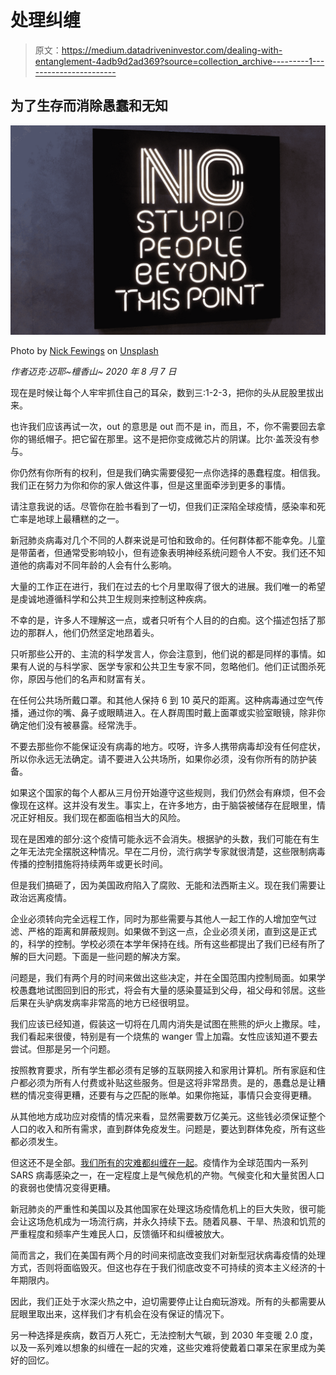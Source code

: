 # 处理纠缠

> 原文：<https://medium.datadriveninvestor.com/dealing-with-entanglement-4adb9d2ad369?source=collection_archive---------1----------------------->

## 为了生存而消除愚蠢和无知

![](img/d19bb57326b2ea073e20b3694a12fced.png)

Photo by [Nick Fewings](https://unsplash.com/@jannerboy62?utm_source=medium&utm_medium=referral) on [Unsplash](https://unsplash.com?utm_source=medium&utm_medium=referral)

*作者迈克·迈耶~檀香山~ 2020 年 8 月 7 日*

现在是时候让每个人牢牢抓住自己的耳朵，数到三:1-2-3，把你的头从屁股里拔出来。

也许我们应该再试一次，out 的意思是 out 而不是 in，而且，不，你不需要回去拿你的锡纸帽子。把它留在那里。这不是把你变成微芯片的阴谋。比尔·盖茨没有参与。

你仍然有你所有的权利，但是我们确实需要侵犯一点你选择的愚蠢程度。相信我。我们正在努力为你和你的家人做这件事，但是这里面牵涉到更多的事情。

请注意我说的话。尽管你在脸书看到了一切，但我们正深陷全球疫情，感染率和死亡率是地球上最糟糕的之一。

新冠肺炎病毒对几个不同的人群来说是可怕和致命的。任何群体都不能幸免。儿童是带菌者，但通常受影响较小，但有迹象表明神经系统问题令人不安。我们还不知道他的病毒对不同年龄的人会有什么影响。

大量的工作正在进行，我们在过去的七个月里取得了很大的进展。我们唯一的希望是虔诚地遵循科学和公共卫生规则来控制这种疾病。

不幸的是，许多人不理解这一点，或者只听有个人目的的白痴。这个描述包括了那边的那群人，他们仍然坚定地昂着头。

只听那些公开的、主流的科学发言人，你会注意到，他们说的都是同样的事情。如果有人说的与科学家、医学专家和公共卫生专家不同，忽略他们。他们正试图杀死你，原因与他们的名声和财富有关。

在任何公共场所戴口罩。和其他人保持 6 到 10 英尺的距离。这种病毒通过空气传播，通过你的嘴、鼻子或眼睛进入。在人群周围时戴上面罩或实验室眼镜，除非你确定他们没有被暴露。经常洗手。

不要去那些你不能保证没有病毒的地方。哎呀，许多人携带病毒却没有任何症状，所以你永远无法确定。请不要进入公共场所，如果你必须，没有你所有的防护装备。

如果这个国家的每个人都从三月份开始遵守这些规则，我们仍然会有麻烦，但不会像现在这样。这并没有发生。事实上，在许多地方，由于脑袋被储存在屁眼里，情况正好相反。我们现在都面临相当大的风险。

现在是困难的部分:这个疫情可能永远不会消失。根据驴的头数，我们可能在有生之年无法完全摆脱这种情况。早在二月份，流行病学专家就很清楚，这些限制病毒传播的控制措施将持续两年或更长时间。

但是我们搞砸了，因为美国政府陷入了腐败、无能和法西斯主义。现在我们需要让政治远离疫情。

企业必须转向完全远程工作，同时为那些需要与其他人一起工作的人增加空气过滤、严格的距离和屏蔽规则。如果做不到这一点，企业必须关闭，直到这是正式的，科学的控制。学校必须在本学年保持在线。所有这些都提出了我们已经有所了解的巨大问题。下面是一些问题的解决方案。

问题是，我们有两个月的时间来做出这些决定，并在全国范围内控制局面。如果学校愚蠢地试图回到旧的形式，将会有大量的感染蔓延到父母，祖父母和邻居。这些后果在头驴病发病率非常高的地方已经很明显。

我们应该已经知道，假装这一切将在几周内消失是试图在熊熊的炉火上撒尿。哇，我们看起来很傻，特别是有一个烧焦的 wanger 雪上加霜。女性应该知道不要去尝试。但那是另一个问题。

按照教育要求，所有学生都必须有足够的互联网接入和家用计算机。所有家庭和住户都必须为所有人付费或补贴这些服务。但是这将非常昂贵。是的，愚蠢总是让糟糕的情况变得更糟，还要有与之匹配的账单。如果你拖延，事情只会变得更糟。

从其他地方成功应对疫情的情况来看，显然需要数万亿美元。这些钱必须保证整个人口的收入和所有需求，直到群体免疫发生。问题是，要达到群体免疫，所有这些都必须发生。

但这还不是全部。[我们所有的灾难都纠缠在一起](https://medium.com/@mike.meyer/our-entangled-disasters-312c91cea31f)。疫情作为全球范围内一系列 SARS 病毒感染之一，在一定程度上是气候危机的产物。气候变化和大量贫困人口的衰弱也使情况变得更糟。

新冠肺炎的严重性和美国以及其他国家在处理这场疫情危机上的巨大失败，很可能会让这场危机成为一场流行病，并永久持续下去。随着风暴、干旱、热浪和饥荒的严重程度和频率产生难民人口，反馈循环和纠缠被放大。

简而言之，我们在美国有两个月的时间来彻底改变我们对新型冠状病毒疫情的处理方式，否则将面临毁灭。但这也存在于我们彻底改变不可持续的资本主义经济的十年期限内。

因此，我们正处于水深火热之中，迫切需要停止让白痴玩游戏。所有的头都需要从屁眼里取出来，这样我们才有机会在没有保证的情况下。

另一种选择是疾病，数百万人死亡，无法控制大气碳，到 2030 年变暖 2.0 度，以及一系列难以想象的纠缠在一起的灾难，这些灾难将使戴着口罩呆在家里成为美好的回忆。